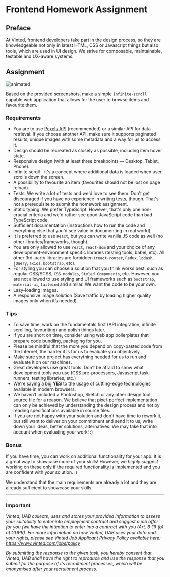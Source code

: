 # Frontend Homework Assignment

## Preface

At Vinted, frontend developers take part in the design process, so they are knowledgeable not only in latest HTML, CSS or Javascript things but also tools, which are used in UI design. We strive for composable, maintainable, testable and UX-aware systems.

## Assignment

![animated](https://static-assets.vinted.com/frontend/hw-example-animated.gif)

Based on the provided screenshots, make a simple `infinite-scroll` capable web application that allows for the user to browse items and favourite them.

### Requirements
* You are to use [Pexels API](https://www.pexels.com/api/) (recommended) or a similar API for data retrieval. If you choose another API, make sure it supports paginated results, unique images with some metadata and a way for us to access it.
* Design should be recreated as closely as possible, including item hover state.
* Responsive design (with at least three breakpoints — Desktop, Tablet, Phone).
* Infinite scroll - it's a concept where additional data is loaded when user scrolls down the screen.
* A possibility to favourite an item (favourites should not be lost on page reload).
* Tests. We write a lot of tests and we'd love to see them. Don't get discouraged if you have no experience in writing tests, though. That's not a prerequisite to submit the homework assignment.
* Static typing. We prefer TypeScript. However, that's only one non-crucial criteria and we'd rather see good JavaScript code than bad TypeScript code.
* Sufficient documentation (instructions how to run the code and everything else that you'd see value in documenting in real world)
* It is preferred to use `React`, but you can write vanilla JS code as well (no other libraries/frameworks, though).
* You are only allowed to use `react`, `react-dom` and your choice of any development-environment specific libraries (testing tools, babel, etc). All other 3rd-party libraries are forbidden (`react-router`, `Redux`, `lodash`, `jQuery`, `axios`, `bootstrap`, etc).
* For styling you can choose a solution that you think works best, such as regular CSS/SCSS, `CSS modules`, `Styled Components`, etc. However, you are not allowed to use styling and UI frameworks such as `bootstrap`, `material-ui`, `tailwind` and similar. We want the code to be your own.
* Lazy-loading images.
* A responsive image solution (Save traffic by loading higher quality images only when it’s needed).

### Tips
* To save time, work on the fundamentals first (API integration, infinite scrolling, favouriting) and polish things later.
* If you are short on time, consider using web app boilerplates that prepare code bundling, packaging for you.
* Please be mindful that the more you depend on copy-pasted code from the Internet, the harder it is for us to evaluate you objectively.
* Make sure your project has everything needed for us to run and evaluate it on our machines.
* Great developers use great tools. Don’t be afraid to show what development tools you use (CSS pre-processors, Javascript task-runners, testing libraries, etc.)
* We're saying a big **YES** to the usage of cutting-edge technologies available in modern browsers.
* We haven’t included a Photoshop, Sketch or any other design tool source file for a reason. We believe that pixel-perfect implementation can only be achieved by understanding the design process and not by reading specifications available in source files.
* If you are not happy with your solution and don't have time to rework it, but still want to deliver on your commitment and send it to us, write down your ideas, better solutions, alternatives. We may take that into account when evaluating your work! :)

### Bonus

If you have time, you can work on additional functionality for your app. It is a great way to showcase more of your skills! However, we *highly suggest* working on these only if the required functionality is implemented and you are confident with your solution. :)

We understand that the main requirements are already a lot and they are already sufficient to showcase your skills.

---

### Important

*Vinted, UAB collects, uses and stores your provided information to assess your suitability to enter into employment contract and suggest a job offer for you (we have the intention to enter into a contract with you (Art. 6 (1) (b) of GDPR). For more information on how Vinted, UAB uses your data and your rights, please see Vinted Job Applicant Privacy Policy available here: https://www.vinted.com/jobs/policy*

*By submitting the response to the given task, you hereby consent that Vinted, UAB shall have the right to reproduce and use the response that you submit for the purpose of its recruitment processes, which will be anonymised after your recruitment process.*
